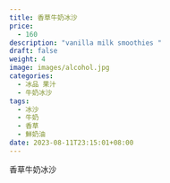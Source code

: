 ```yaml
---
title: 香草牛奶冰沙
price:
  - 160
description: "vanilla milk smoothies "
draft: false
weight: 4
image: images/alcohol.jpg
categories:
  - 冰品 果汁
  - 牛奶冰沙
tags:
  - 冰沙
  - 牛奶
  - 香草
  - 鮮奶油
date: 2023-08-11T23:15:01+08:00
---
```


 香草牛奶冰沙

